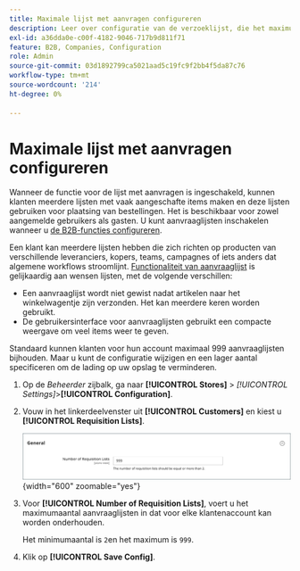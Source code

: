 ```yaml
---
title: Maximale lijst met aanvragen configureren
description: Leer over configuratie van de verzoeklijst, die het maximumaantal controleert dat voor elke klantenrekening kan worden gehandhaafd.
exl-id: a36dda0e-c00f-4182-9046-717b9d811f71
feature: B2B, Companies, Configuration
role: Admin
source-git-commit: 03d1892799ca5021aad5c19fc9f2bb4f5da87c76
workflow-type: tm+mt
source-wordcount: '214'
ht-degree: 0%

---
```


# Maximale lijst met aanvragen configureren

Wanneer de functie voor de lijst met aanvragen is ingeschakeld, kunnen klanten meerdere lijsten met vaak aangeschafte items maken en deze lijsten gebruiken voor plaatsing van bestellingen. Het is beschikbaar voor zowel aangemelde gebruikers als gasten. U kunt aanvraaglijsten inschakelen wanneer u [de B2B-functies configureren](enable-basic-features.md).

Een klant kan meerdere lijsten hebben die zich richten op producten van verschillende leveranciers, kopers, teams, campagnes of iets anders dat algemene workflows stroomlijnt. [Functionaliteit van aanvraaglijst](requisition-lists.md) is gelijkaardig aan wensen lijsten, met de volgende verschillen:

- Een aanvraaglijst wordt niet gewist nadat artikelen naar het winkelwagentje zijn verzonden. Het kan meerdere keren worden gebruikt.
- De gebruikersinterface voor aanvraaglijsten gebruikt een compacte weergave om veel items weer te geven.

Standaard kunnen klanten voor hun account maximaal 999 aanvraaglijsten bijhouden. Maar u kunt de configuratie wijzigen en een lager aantal specificeren om de lading op uw opslag te verminderen.

1. Op de _Beheerder_ zijbalk, ga naar **[!UICONTROL Stores]** > _[!UICONTROL Settings]_>**[!UICONTROL Configuration]**.

1. Vouw in het linkerdeelvenster uit **[!UICONTROL Customers]** en kiest u **[!UICONTROL Requisition Lists]**.

   ![Aanvraaglijsten - algemene instelling](./assets/requisition-lists-general.png){width="600" zoomable="yes"}

1. Voor **[!UICONTROL Number of Requisition Lists]**, voert u het maximumaantal aanvraaglijsten in dat voor elke klantenaccount kan worden onderhouden.

   Het minimumaantal is `2`en het maximum is `999`.

1. Klik op **[!UICONTROL Save Config]**.
